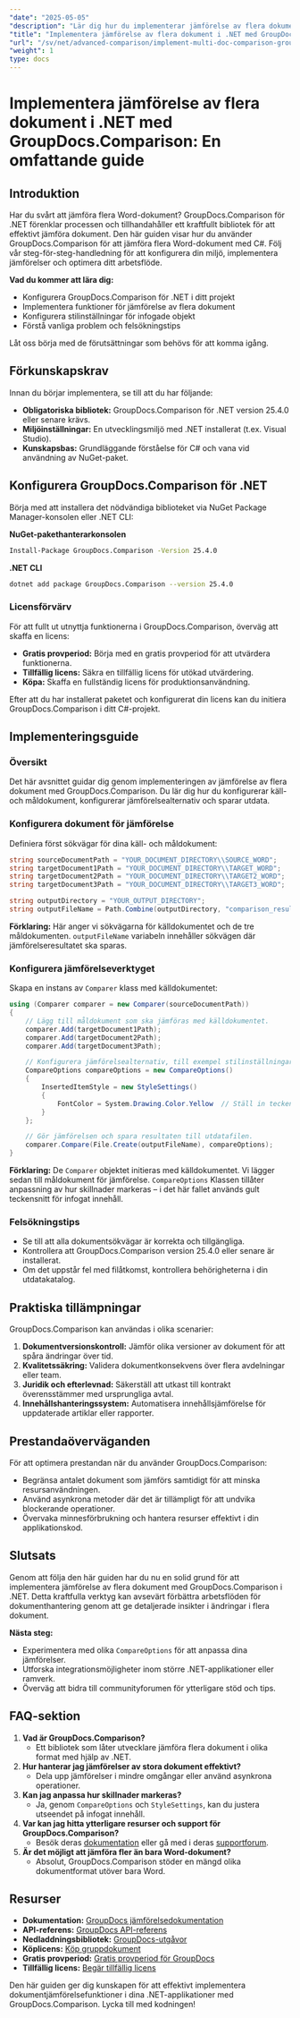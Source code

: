 ```yaml
---
"date": "2025-05-05"
"description": "Lär dig hur du implementerar jämförelse av flera dokument med GroupDocs.Comparison för .NET. Den här guiden behandlar installation, konfiguration och praktiska tillämpningar."
"title": "Implementera jämförelse av flera dokument i .NET med GroupDocs.Comparison"
"url": "/sv/net/advanced-comparison/implement-multi-doc-comparison-groupdocs-net/"
"weight": 1
type: docs
---
```

# Implementera jämförelse av flera dokument i .NET med GroupDocs.Comparison: En omfattande guide

## Introduktion

Har du svårt att jämföra flera Word-dokument? GroupDocs.Comparison för .NET förenklar processen och tillhandahåller ett kraftfullt bibliotek för att effektivt jämföra dokument. Den här guiden visar hur du använder GroupDocs.Comparison för att jämföra flera Word-dokument med C#. Följ vår steg-för-steg-handledning för att konfigurera din miljö, implementera jämförelser och optimera ditt arbetsflöde.

**Vad du kommer att lära dig:**
- Konfigurera GroupDocs.Comparison för .NET i ditt projekt
- Implementera funktioner för jämförelse av flera dokument
- Konfigurera stilinställningar för infogade objekt
- Förstå vanliga problem och felsökningstips

Låt oss börja med de förutsättningar som behövs för att komma igång.

## Förkunskapskrav

Innan du börjar implementera, se till att du har följande:
- **Obligatoriska bibliotek:** GroupDocs.Comparison för .NET version 25.4.0 eller senare krävs.
- **Miljöinställningar:** En utvecklingsmiljö med .NET installerat (t.ex. Visual Studio).
- **Kunskapsbas:** Grundläggande förståelse för C# och vana vid användning av NuGet-paket.

## Konfigurera GroupDocs.Comparison för .NET

Börja med att installera det nödvändiga biblioteket via NuGet Package Manager-konsolen eller .NET CLI:

**NuGet-pakethanterarkonsolen**
```bash
Install-Package GroupDocs.Comparison -Version 25.4.0
```

**.NET CLI**
```bash
dotnet add package GroupDocs.Comparison --version 25.4.0
```

### Licensförvärv

För att fullt ut utnyttja funktionerna i GroupDocs.Comparison, överväg att skaffa en licens:
- **Gratis provperiod:** Börja med en gratis provperiod för att utvärdera funktionerna.
- **Tillfällig licens:** Säkra en tillfällig licens för utökad utvärdering.
- **Köpa:** Skaffa en fullständig licens för produktionsanvändning.

Efter att du har installerat paketet och konfigurerat din licens kan du initiera GroupDocs.Comparison i ditt C#-projekt.

## Implementeringsguide

### Översikt
Det här avsnittet guidar dig genom implementeringen av jämförelse av flera dokument med GroupDocs.Comparison. Du lär dig hur du konfigurerar käll- och måldokument, konfigurerar jämförelsealternativ och sparar utdata.

### Konfigurera dokument för jämförelse
Definiera först sökvägar för dina käll- och måldokument:
```csharp
string sourceDocumentPath = "YOUR_DOCUMENT_DIRECTORY\\SOURCE_WORD";
string targetDocument1Path = "YOUR_DOCUMENT_DIRECTORY\\TARGET_WORD";
string targetDocument2Path = "YOUR_DOCUMENT_DIRECTORY\\TARGET2_WORD";
string targetDocument3Path = "YOUR_DOCUMENT_DIRECTORY\\TARGET3_WORD";

string outputDirectory = "YOUR_OUTPUT_DIRECTORY";
string outputFileName = Path.Combine(outputDirectory, "comparison_result.docx");
```
**Förklaring:** Här anger vi sökvägarna för källdokumentet och de tre måldokumenten. `outputFileName` variabeln innehåller sökvägen där jämförelseresultatet ska sparas.

### Konfigurera jämförelseverktyget
Skapa en instans av `Comparer` klass med källdokumentet:
```csharp
using (Comparer comparer = new Comparer(sourceDocumentPath))
{
    // Lägg till måldokument som ska jämföras med källdokumentet.
    comparer.Add(targetDocument1Path);
    comparer.Add(targetDocument2Path);
    comparer.Add(targetDocument3Path);

    // Konfigurera jämförelsealternativ, till exempel stilinställningar för infogade objekt.
    CompareOptions compareOptions = new CompareOptions()
    {
        InsertedItemStyle = new StyleSettings()
        {
            FontColor = System.Drawing.Color.Yellow  // Ställ in teckenfärgen för infogat innehåll till gul.
        }
    };

    // Gör jämförelsen och spara resultaten till utdatafilen.
    comparer.Compare(File.Create(outputFileName), compareOptions);
}
```
**Förklaring:** De `Comparer` objektet initieras med källdokumentet. Vi lägger sedan till måldokument för jämförelse. `CompareOptions` Klassen tillåter anpassning av hur skillnader markeras – i det här fallet används gult teckensnitt för infogat innehåll.

### Felsökningstips
- Se till att alla dokumentsökvägar är korrekta och tillgängliga.
- Kontrollera att GroupDocs.Comparison version 25.4.0 eller senare är installerat.
- Om det uppstår fel med filåtkomst, kontrollera behörigheterna i din utdatakatalog.

## Praktiska tillämpningar
GroupDocs.Comparison kan användas i olika scenarier:
1. **Dokumentversionskontroll:** Jämför olika versioner av dokument för att spåra ändringar över tid.
2. **Kvalitetssäkring:** Validera dokumentkonsekvens över flera avdelningar eller team.
3. **Juridik och efterlevnad:** Säkerställ att utkast till kontrakt överensstämmer med ursprungliga avtal.
4. **Innehållshanteringssystem:** Automatisera innehållsjämförelse för uppdaterade artiklar eller rapporter.

## Prestandaöverväganden
För att optimera prestandan när du använder GroupDocs.Comparison:
- Begränsa antalet dokument som jämförs samtidigt för att minska resursanvändningen.
- Använd asynkrona metoder där det är tillämpligt för att undvika blockerande operationer.
- Övervaka minnesförbrukning och hantera resurser effektivt i din applikationskod.

## Slutsats
Genom att följa den här guiden har du nu en solid grund för att implementera jämförelse av flera dokument med GroupDocs.Comparison i .NET. Detta kraftfulla verktyg kan avsevärt förbättra arbetsflöden för dokumenthantering genom att ge detaljerade insikter i ändringar i flera dokument.

**Nästa steg:**
- Experimentera med olika `CompareOptions` för att anpassa dina jämförelser.
- Utforska integrationsmöjligheter inom större .NET-applikationer eller ramverk.
- Överväg att bidra till communityforumen för ytterligare stöd och tips.

## FAQ-sektion
1. **Vad är GroupDocs.Comparison?**
   - Ett bibliotek som låter utvecklare jämföra flera dokument i olika format med hjälp av .NET.
2. **Hur hanterar jag jämförelser av stora dokument effektivt?**
   - Dela upp jämförelser i mindre omgångar eller använd asynkrona operationer.
3. **Kan jag anpassa hur skillnader markeras?**
   - Ja, genom `CompareOptions` och `StyleSettings`, kan du justera utseendet på infogat innehåll.
4. **Var kan jag hitta ytterligare resurser och support för GroupDocs.Comparison?**
   - Besök deras [dokumentation](https://docs.groupdocs.com/comparison/net/) eller gå med i deras [supportforum](https://forum.groupdocs.com/c/comparison/).
5. **Är det möjligt att jämföra fler än bara Word-dokument?**
   - Absolut, GroupDocs.Comparison stöder en mängd olika dokumentformat utöver bara Word.

## Resurser
- **Dokumentation:** [GroupDocs jämförelsedokumentation](https://docs.groupdocs.com/comparison/net/)
- **API-referens:** [GroupDocs API-referens](https://reference.groupdocs.com/comparison/net/)
- **Nedladdningsbibliotek:** [GroupDocs-utgåvor](https://releases.groupdocs.com/comparison/net/)
- **Köplicens:** [Köp gruppdokument](https://purchase.groupdocs.com/buy)
- **Gratis provperiod:** [Gratis provperiod för GroupDocs](https://releases.groupdocs.com/comparison/net/)
- **Tillfällig licens:** [Begär tillfällig licens](https://purchase.groupdocs.com/temporary-license/)

Den här guiden ger dig kunskapen för att effektivt implementera dokumentjämförelsefunktioner i dina .NET-applikationer med GroupDocs.Comparison. Lycka till med kodningen!